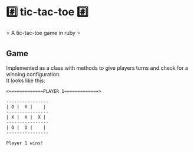 # :hash: tic-tac-toe :hash:
:star: A tic-tac-toe game in ruby :star:

## Game
Implemented as a class with methods to give players turns and check for a winning configuration.  
It looks like this:

```
<=============PLAYER 1=============>

----------------
| O |  X |    |
----------------
| X |  X |  X |
----------------
| O |  O |    |
----------------

Player 1 wins!
```
